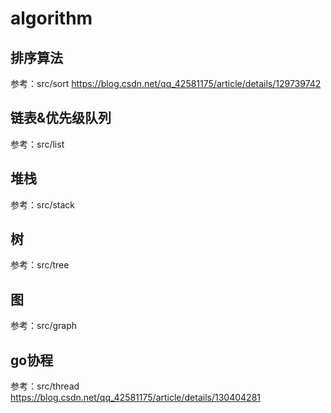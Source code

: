 # algorithm

## 排序算法
参考：src/sort https://blog.csdn.net/qq_42581175/article/details/129739742

## 链表&优先级队列
参考：src/list

## 堆栈
参考：src/stack

## 树
参考：src/tree

## 图
参考：src/graph

## go协程
参考：src/thread https://blog.csdn.net/qq_42581175/article/details/130404281

